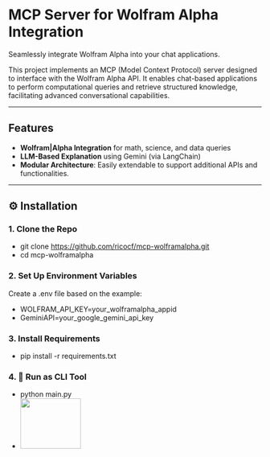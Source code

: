 # MCP Server for Wolfram Alpha Integration
Seamlessly integrate Wolfram Alpha into your chat applications.

This project implements an MCP (Model Context Protocol) server designed to interface with the Wolfram Alpha API. It enables chat-based applications to perform computational queries and retrieve structured knowledge, facilitating advanced conversational capabilities.

---

##  Features

- **Wolfram|Alpha Integration** for math, science, and data queries  
- **LLM-Based Explanation** using Gemini (via LangChain)  
- **Modular Architecture**: Easily extendable to support additional APIs and functionalities.
---

## ⚙️ Installation

### 1. Clone the Repo
- git clone https://github.com/ricocf/mcp-wolframalpha.git
- cd mcp-wolframalpha

### 2. Set Up Environment Variables
Create a .env file based on the example:
- WOLFRAM_API_KEY=your_wolframalpha_appid
- GeminiAPI=your_google_gemini_api_key

### 3. Install Requirements
- pip install -r requirements.txt

### 4. 🚀 Run as CLI Tool
- python main.py
-
  <img src="https://media0.giphy.com/media/v1.Y2lkPTc5MGI3NjExYXFuY2t1M2VvcXl2emszeXJoZWI3dXZuNTNqaWloc3Uxd3phaGU5byZlcD12MV9pbnRlcm5hbF9naWZfYnlfaWQmY3Q9Zw/L8K62iTDkzGX6/giphy.gif" width="120" height="100" />
